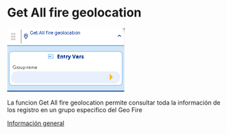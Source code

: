 # Get All fire geolocation

![](../../../../.gitbook/assets/image%20%28563%29.png)

La funcion Get All fire geolocation permite consultar toda la información de los registro en un grupo especifico del Geo Fire

[Información general](https://docs.apphive.io/reference/funciones/informacion-general-de-las-funciones) 

